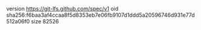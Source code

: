 version https://git-lfs.github.com/spec/v1
oid sha256:f6baa3af4ccaa8f5d8353eb7e06fb9107d1ddd5a20596746d931e77d512a06f0
size 82526
